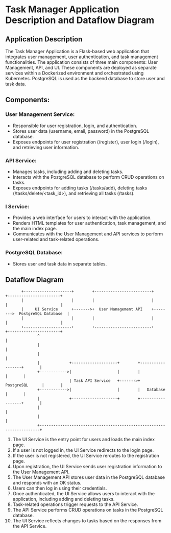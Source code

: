 # Task Manager Application Description and Dataflow Diagram
## Application Description
The Task Manager Application is a Flask-based web application that integrates user management, user authentication, and task management functionalities. The application consists of three main components: User Management, API, and UI. These components are deployed as separate services within a Dockerized environment and orchestrated using Kubernetes. PostgreSQL is used as the backend database to store user and task data.

## Components:
### User Management Service:
* Responsible for user registration, login, and authentication. 
* Stores user data (username, email, password) in the PostgreSQL database.
* Exposes endpoints for user registration (/register), user login (/login), and retrieving user information.

### API Service:
* Manages tasks, including adding and deleting tasks.
* Interacts with the PostgreSQL database to perform CRUD operations on tasks.
* Exposes endpoints for adding tasks (/tasks/add), deleting tasks (/tasks/delete/<task_id>), and retrieving all tasks (/tasks).

### I Service:
* Provides a web interface for users to interact with the application.
* Renders HTML templates for user authentication, task management, and the main index page.
* Communicates with the User Management and API services to perform user-related and task-related operations.

### PostgreSQL Database:
* Stores user and task data in separate tables.

## Dataflow Diagram

```
       +---------------------+        +-------------------------+        +-----------------------+
       |                     |        |                         |        |                       |
       |     UI Service      +------->+  User Management API    +-------->  PostgreSQL Database  |
       |                     |        |                         |        |                       |
       +---------------------+        +-------------------------+        +-----------------------+
              ^                                                                      |
              |                                                                      |
              |                                                                      |
              |             +--------------------+        +------------------+       |
              +------------>|                    |        |                  |       |
                            | Task API Service   +------->+  PostgreSQL      |       |
              +------------>|                    |        |   Database       |       |
              |             +--------------------+        +------------------+       |
              |                                                                      |
              |                                                                      |
              +----------------------------------------------------------------------+
```


1. The UI Service is the entry point for users and loads the main index page.
2. If a user is not logged in, the UI Service redirects to the login page.
3. If the user is not registered, the UI Service reroutes to the registration page.
4. Upon registration, the UI Service sends user registration information to the User Management API.
5. The User Management API stores user data in the PostgreSQL database and responds with an OK status.
6. Users can then log in using their credentials.
7. Once authenticated, the UI Service allows users to interact with the application, including adding and deleting tasks.
8. Task-related operations trigger requests to the API Service.
9. The API Service performs CRUD operations on tasks in the PostgreSQL database.
10. The UI Service reflects changes to tasks based on the responses from the API Service.